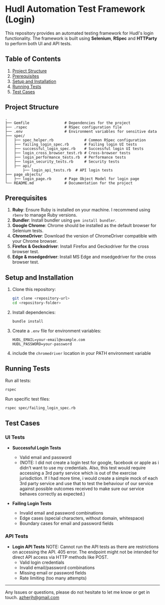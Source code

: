 # Hudl Automation Test Framework (Login)

This repository provides an automated testing framework for Hudl's login functionality. The framework is built using **Selenium**, **RSpec** and **HTTParty** to perform both UI and API tests.

## Table of Contents
1. [Project Structure](#project-structure)
2. [Prerequisites](#prerequisites)
3. [Setup and Installation](#setup-and-installation)
4. [Running Tests](#running-tests)
5. [Test Cases](#test-cases)

## Project Structure

```
.
├── Gemfile                # Dependencies for the project
├── .rspec                 # RSpec configuration file
├── .env                   # Environment variables for sensitive data
├── spec/
│   ├── spec_helper.rb              # Common RSpec configuration
│   ├── failing_login_spec.rb       # Failing login UI tests
│   ├── successful_login_spec.rb    # Successful login UI tests
│   ├── login_cross_browser_test.rb # Cross-browser tests
│   ├── login_performance_tests.rb  # Performance tests
│   ├── login_security_tests.rb     # Security tests
│   ├── api/
│       ├── login_api_tests.rb  # API login tests
├── page_objects/
│   ├── login_page.rb      # Page Object Model for login page
└── README.md              # Documentation for the project
```

## Prerequisites

1. **Ruby**: Ensure Ruby is installed on your machine. I recommend using `rbenv` to manage Ruby versions.
2. **Bundler**: Install bundler using `gem install bundler`.
3. **Google Chrome**: Chrome should be installed as the default browser for Selenium tests.
4. **ChromeDriver**: Download the version of ChromeDriver compatible with your Chrome browser.
5. **Firefox & Geckodriver**: Install Firefox and Geckodriver for the cross browser test.
6. **Edge & msedgedriver**: Install MS Edge and msedgedriver for the cross browser test.

## Setup and Installation

1. Clone this repository:
   ```bash
   git clone <repository-url>
   cd <repository-folder>
   ```

2. Install dependencies:
   ```bash
   bundle install
   ```

3. Create a `.env` file for environment variables:
   ```env
   HUDL_EMAIL=your-email@example.com
   HUDL_PASSWORD=your-password
   ```

4. include the `chromedriver` location in your PATH environment variable

## Running Tests

Run all tests:
```bash
rspec
```

Run specific test files:
```bash
rspec spec/failing_login_spec.rb
```

## Test Cases

### UI Tests
- **Successful Login Tests**
  - Valid email and password
  - (NOTE: I did not create a login test for google, facebook or apple as i didn't want to use my credentials. Also, this test would require accessing a 3rd party service which is out of the exercise jurisdiction. If I had more time, i would create a simple mock of each 3rd party service and use that to test the behaviour of our service against possible outcomes received to make sure our service behaves correctly as expected.)

- **Failing Login Tests**
  - Invalid email and password combinations
  - Edge cases (special characters, without domain, whitespace)
  - Boundary cases for email and password fields

### API Tests
- **Login API Tests**
    NOTE: Cannot run the API tests as there are restrictions on accessing the API. 405 error. The endpoint might not be intended for direct API access via HTTP methods like POST.
  - Valid login credentials
  - Invalid email/password combinations
  - Missing email or password fields
  - Rate limiting (too many attempts)

---

Any Issues or questions, please do not hesitate to let me know or get in touch. azherjh@gmail.com

